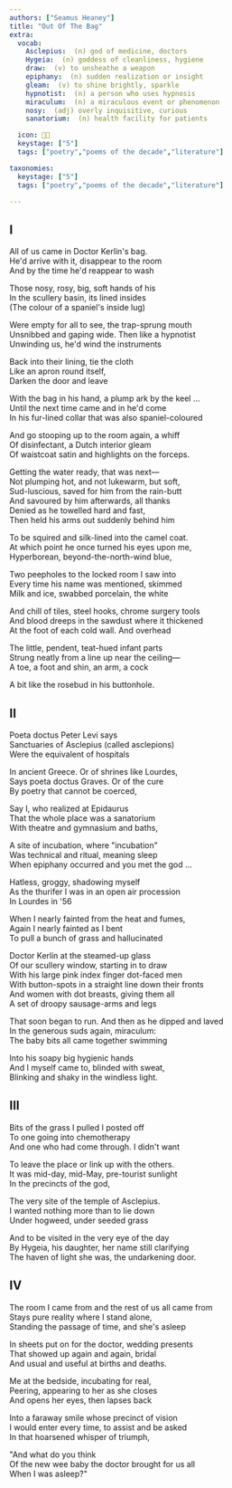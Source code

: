 ```yaml
---
authors: ["Seamus Heaney"]
title: "Out Of The Bag"
extra:
  vocab:
    Asclepius:  (n) god of medicine, doctors
    Hygeia:  (n) goddess of cleanliness, hygiene
    draw:  (v) to unsheathe a weapon
    epiphany:  (n) sudden realization or insight
    gleam:  (v) to shine brightly, sparkle
    hypnotist:  (n) a person who uses hypnosis
    miraculum:  (n) a miraculous event or phenomenon
    nosy:  (adj) overly inquisitive, curious
    sanatorium:  (n) health facility for patients

  icon: 👩‍🍼
  keystage: ["5"]
  tags: ["poetry","poems of the decade","literature"]

taxonomies:
  keystage: ["5"]
  tags: ["poetry","poems of the decade","literature"]

---
```


  
## I  
  
All of us came in Doctor Kerlin's bag.  
He'd arrive with it, disappear to the room  
And by the time he'd reappear to wash  
  
Those nosy, rosy, big, soft hands of his  
In the scullery basin, its lined insides  
(The colour of a spaniel's inside lug)  
  
Were empty for all to see, the trap-sprung mouth  
Unsnibbed and gaping wide. Then like a hypnotist  
Unwinding us, he'd wind the instruments  
  
Back into their lining, tie the cloth  
Like an apron round itself,  
Darken the door and leave  
  
With the bag in his hand, a plump ark by the keel ...  
Until the next time came and in he'd come  
In his fur-lined collar that was also spaniel-coloured  
  
And go stooping up to the room again, a whiff  
Of disinfectant, a Dutch interior gleam  
Of waistcoat satin and highlights on the forceps.  
  
Getting the water ready, that was next—  
Not plumping hot, and not lukewarm, but soft,  
Sud-luscious, saved for him from the rain-butt  
And savoured by him afterwards, all thanks  
Denied as he towelled hard and fast,  
Then held his arms out suddenly behind him  
  
To be squired and silk-lined into the camel coat.  
At which point he once turned his eyes upon me,  
Hyperborean, beyond-the-north-wind blue,  
  
Two peepholes to the locked room I saw into  
Every time his name was mentioned, skimmed  
Milk and ice, swabbed porcelain, the white  
  
And chill of tiles, steel hooks, chrome surgery tools  
And blood dreeps in the sawdust where it thickened  
At the foot of each cold wall. And overhead  
  
The little, pendent, teat-hued infant parts  
Strung neatly from a line up near the ceiling—  
A toe, a foot and shin, an arm, a cock  
  
A bit like the rosebud in his buttonhole.  
  
  
## II  
  
Poeta doctus Peter Levi says  
Sanctuaries of Asclepius (called asclepions)  
Were the equivalent of hospitals  
  
In ancient Greece. Or of shrines like Lourdes,  
Says poeta doctus Graves. Or of the cure  
By poetry that cannot be coerced,  
  
Say I, who realized at Epidaurus  
That the whole place was a sanatorium  
With theatre and gymnasium and baths,  
  
A site of incubation, where "incubation"  
Was technical and ritual, meaning sleep  
When epiphany occurred and you met the god ...  
  
Hatless, groggy, shadowing myself  
As the thurifer I was in an open air procession  
In Lourdes in '56  
  
When I nearly fainted from the heat and fumes,  
Again I nearly fainted as I bent  
To pull a bunch of grass and hallucinated  
  
Doctor Kerlin at the steamed-up glass  
Of our scullery window, starting in to draw  
With his large pink index finger dot-faced men  
With button-spots in a straight line down their fronts  
And women with dot breasts, giving them all  
A set of droopy sausage-arms and legs  
  
That soon began to run. And then as he dipped and laved  
In the generous suds again, miraculum:  
The baby bits all came together swimming  
  
Into his soapy big hygienic hands  
And I myself came to, blinded with sweat,  
Blinking and shaky in the windless light.  
  
  
## III  
  
  
Bits of the grass I pulled I posted off  
To one going into chemotherapy  
And one who had come through. I didn't want  
  
To leave the place or link up with the others.  
It was mid-day, mid-May, pre-tourist sunlight  
In the precincts of the god,  
  
The very site of the temple of Asclepius.  
I wanted nothing more than to lie down  
Under hogweed, under seeded grass  
  
And to be visited in the very eye of the day  
By Hygeia, his daughter, her name still clarifying  
The haven of light she was, the undarkening door.  
  
## IV  
  
The room I came from and the rest of us all came from  
Stays pure reality where I stand alone,  
Standing the passage of time, and she's asleep  
  
In sheets put on for the doctor, wedding presents  
That showed up again and again, bridal  
And usual and useful at births and deaths.  
  
Me at the bedside, incubating for real,  
Peering, appearing to her as she closes  
And opens her eyes, then lapses back  
  
Into a faraway smile whose precinct of vision  
I would enter every time, to assist and be asked  
In that hoarsened whisper of triumph,  
  
"And what do you think  
Of the new wee baby the doctor brought for us all  
When I was asleep?"
